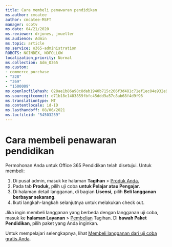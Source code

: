 ```yaml
---
title: Cara membeli penawaran pendidikan
ms.author: cmcatee
author: cmcatee-MSFT
manager: scotv
ms.date: 04/21/2020
ms.reviewer: drjones, jmueller
ms.audience: Admin
ms.topic: article
ms.service: o365-administration
ROBOTS: NOINDEX, NOFOLLOW
localization_priority: Normal
ms.collection: Adm_O365
ms.custom:
- commerce_purchase
- "328"
- "369"
- "1500009"
ms.openlocfilehash: 028ae1b86a98c8dab1940b715c266f3d481c71ef1ec84e932e9c74817bccdef5
ms.sourcegitcommit: d71b18e1403859fbfc45ddd9a57c8ab68f4d9f96
ms.translationtype: MT
ms.contentlocale: id-ID
ms.lasthandoff: 08/06/2021
ms.locfileid: "54503259"
---
```

# <a name="how-to-purchase-an-education-offer"></a>Cara membeli penawaran pendidikan

Permohonan Anda untuk Office 365 Pendidikan telah disetujui. Untuk membeli:
  
1. Di pusat admin, masuk ke halaman **Tagihan** \> [Produk Anda.](https://go.microsoft.com/fwlink/p/?linkid=842054)
2. Pada tab **Produk,** pilih uji coba **untuk Pelajar atau Pengajar**.
3. Di halaman detail langganan, di bagian **Lisensi,** pilih **Beli langganan berbayar sekarang**.
4. Ikuti langkah-langkah selanjutnya untuk melakukan check out.

Jika ingin membeli langganan yang berbeda dengan langganan uji coba, masuk ke **halaman Layanan** \> [Pembelian](https://go.microsoft.com/fwlink/p/?linkid=868433) Tagihan. Di **bawah Paket Pendidikan**, pilih paket yang Anda inginkan.

Untuk mempelajari selengkapnya, lihat [Membeli langganan dari uji coba gratis Anda](/microsoft-365/commerce/try-or-buy-microsoft-365#buy-a-subscription-from-your-free-trial).